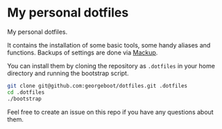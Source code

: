 # My personal dotfiles

My personal dotfiles.

It contains the installation of some basic tools, some handy aliases and functions. Backups of settings are done via [Mackup](https://github.com/lra/mackup).

You can install them by cloning the repository as `.dotfiles` in your home directory and running the bootstrap script.

```bash
git clone git@github.com:georgeboot/dotfiles.git .dotfiles
cd .dotfiles
./bootstrap
```

Feel free to create an issue on this repo if you have any questions about them.
